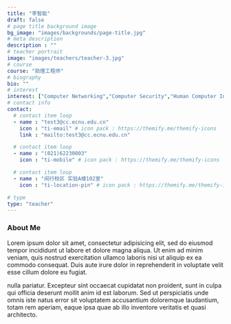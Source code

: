 ```yaml
---
title: "李智能"
draft: false
# page title background image
bg_image: "images/backgrounds/page-title.jpg"
# meta description
description : ""
# teacher portrait
image: "images/teachers/teacher-3.jpg"
# course
course: "助理工程师"
# biography
bio: ""
# interest
interest: ["Computer Networking","Computer Security","Human Computer Interfacing"]
# contact info
contact:
  # contact item loop
  - name : "test3@cc.ecnu.edu.cn"
    icon : "ti-email" # icon pack : https://themify.me/themify-icons
    link : "mailto:test3@cc.ecnu.edu.cn"

  # contact item loop
  - name : "(021)62230003"
    icon : "ti-mobile" # icon pack : https://themify.me/themify-icons

  # contact item loop
  - name : "闵行校区 实验A楼102室"
    icon : "ti-location-pin" # icon pack : https://themify.me/themify-icons

# type
type: "teacher"
---
```


### About Me

Lorem ipsum dolor sit amet, consectetur adipisicing elit, sed do eiusmod tempor incididunt ut
labore et dolore magna aliqua. Ut enim ad minim veniam, quis nostrud exercitation ullamco laboris nisi ut aliquip ex ea commodo consequat. Duis aute irure dolor in reprehenderit in voluptate velit esse cillum dolore eu fugiat.

nulla pariatur. Excepteur sint occaecat cupidatat non proident, sunt in culpa qui officia deserunt mollit
anim id est laborum. Sed ut perspiciatis unde omnis iste natus error sit voluptatem accusantium doloremque
laudantium, totam rem aperiam, eaque ipsa quae ab illo inventore veritatis et quasi architecto.